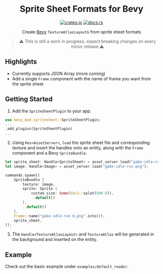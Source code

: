 <div align="center">

# Sprite Sheet Formats for Bevy

[![crates.io](https://img.shields.io/crates/v/bevy_mod_spritesheet)](https://crates.io/crates/bevy_mod_spritesheet)
[![docs.rs](https://docs.rs/bevy_mod_spritesheet/badge.svg)](https://docs.rs/bevy_mod_spritesheet)

Create [Bevy](https://github.com/bevyengine/bevy) `TextureAtlasLayout`s from sprite sheet formats

> ⚠️ This is still a work in progress, expect breaking changes on every minor release ⚠️

</div>

## Highlights

- Currently supports JSON Array (more coming)
- Add a single `Frame` component with the name of frame you want from the sprite sheet


## Getting Started

1. Add the `SpriteSheetPlugin` to your app.
```rs
use bevy_mod_spritesheet::SpriteSheetPlugin;
...
.add_plugins(SpriteSheetPlugin)
...
```

2. Using `Res<AssetServer>`, `load` the sprite sheet file and corresponding texture and insert the handles onto an entity, along with the `Frame` component and a Bevy `SpriteBundle`.

```rs
let sprite_sheet: Handle<SpriteSheet> = asset_server.load("gabe-idle-run.json");
let image: Handle<Image> = asset_server.load("gabe-idle-run.png");

commands.spawn((
    SpriteBundle {
        texture: image,
        sprite: Sprite {
            custom_size: Some(Vec2::splat(500.0)),
            ..default()
        },
        ..default()
    },
    Frame::name("gabe-idle-run 6.png".into()),
    sprite_sheet, 
));
```
3. The `Handle<TextureAtlasLayout>` and `TextureAtlas` will be generated in the background and inserted on the entity.

## Example

Check out the basic example under `examples/default_reader`.